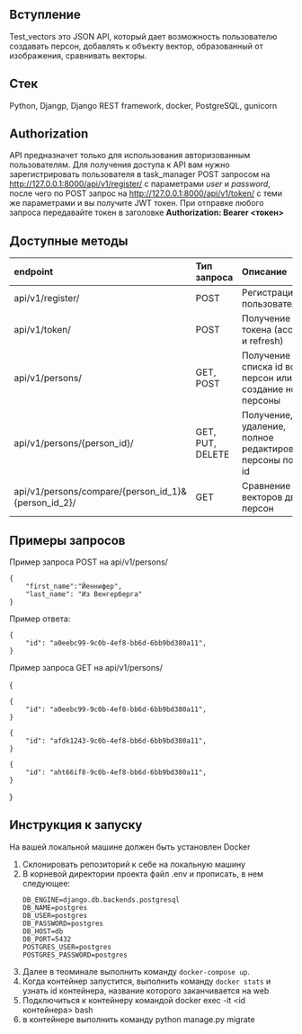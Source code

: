 ## Вступление
Test_vectors это JSON API, который дает возможность пользователю создавать персон, добавлять к объекту вектор, образованный от изображения, сравнивать векторы.

## Стек
Python, Djangp, Django REST framework, docker, PostgreSQL, gunicorn

## Authorization 
API предназначет только для использования авторизованным пользователям.
Для получения доступа к API вам нужно зарегистрировать пользователя в task_manager POST запросом на http://127.0.0.1:8000/api/v1/register/ с параметрами *user* и *password*, после чего по POST запрос на http://127.0.0.1:8000/api/v1/token/ с теми же параметрами и вы получите JWT токен. 
При отправке любого запроса передавайте токен в заголовке **Authorization: Bearer <токен>**

## Доступные методы
| endpoint | Тип запроса | Описание |
| :--- | :--- | :--- | 
| api/v1/register/ | POST | Регистрация пользователя|
| api/v1/token/ | POST | Получение JWT токена (access и refresh)|
| api/v1/persons/ | GET, POST  | Получение списка id всех персон или создание новой персоны|
| api/v1/persons/{person_id}/ | GET, PUT, DELETE  | Получение, удаление, пoлное редактирование персоны по ее id|
| api/v1/persons/compare/{person_id_1}&{person_id_2}/| GET | Сравнение векторов двух персон |

## Примеры запросов

Пример запроса POST на api/v1/persons/

    {
        "first_name":"Йеннифер",
        "last_name": "Из Венгерберга"
    }

Пример ответа: 

    {
        "id": "a0eebc99-9c0b-4ef8-bb6d-6bb9bd380a11",
    }
    
    
Пример запроса GET на api/v1/persons/

{

    {
        "id": "a0eebc99-9c0b-4ef8-bb6d-6bb9bd380a11",
    }
    
    {
        "id": "afdk1243-9c0b-4ef8-bb6d-6bb9bd380a11",
    }
    
    {
        "id": "aht66if8-9c0b-4ef8-bb6d-6bb9bd380a11",
    }
    
}
## Инструкция к запуску
На вашей локальной машине должен быть установлен Docker
1. Склонировать репозиторий к себе на локальную машину
2. В корневой директории проекта файл .env и прописать, в нем следующее:
    ```
    DB_ENGINE=django.db.backends.postgresql
    DB_NAME=postgres
    DB_USER=postgres
    DB_PASSWORD=postgres
    DB_HOST=db
    DB_PORT=5432
    POSTGRES_USER=postgres
    POSTGRES_PASSWORD=postgres
    ```
3. Далее в теоминале выполнить команду `docker-compose up`.
4. Когда контейнер запустится, выполнить команду `docker stats` и узнать id контейнера, название которого заканчивается на web
5. Подключиться к контейнеру командой docker exec -it <id контейнера> bash
6. в контейнере выполнить команду python manage.py migrate
